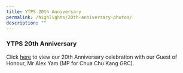 ```yaml
---
title: YTPS 20th Anniversary
permalink: /highlights/20th-anniversary-photos/
description: ""
---
```


### YTPS 20th Anniversary

Click [here](/files/20th%20Anniversary.pdf) to view our 20th Anniversary celebration with our Guest of Honour, Mr Alex Yam (MP for Chua Chu Kang GRC).